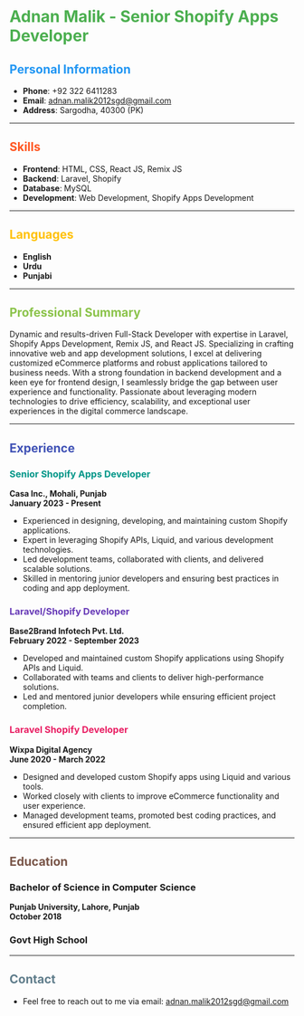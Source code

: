 # <span style="color: #4CAF50;">Adnan Malik - Senior Shopify Apps Developer</span>

## <span style="color: #2196F3;">Personal Information</span>
- **Phone**: +92 322 6411283
- **Email**: [adnan.malik2012sgd@gmail.com](mailto:adnan.malik2012sgd@gmail.com)
- **Address**: Sargodha, 40300 (PK)

---

## <span style="color: #FF5722;">Skills</span>
- **Frontend**: HTML, CSS, React JS, Remix JS
- **Backend**: Laravel, Shopify
- **Database**: MySQL
- **Development**: Web Development, Shopify Apps Development

---

## <span style="color: #FFC107;">Languages</span>
- **English**
- **Urdu**
- **Punjabi**

---

## <span style="color: #8BC34A;">Professional Summary</span>
Dynamic and results-driven Full-Stack Developer with expertise in Laravel, Shopify Apps Development, Remix JS, and React JS. Specializing in crafting innovative web and app development solutions, I excel at delivering customized eCommerce platforms and robust applications tailored to business needs. With a strong foundation in backend development and a keen eye for frontend design, I seamlessly bridge the gap between user experience and functionality. Passionate about leveraging modern technologies to drive efficiency, scalability, and exceptional user experiences in the digital commerce landscape.

---

## <span style="color: #3F51B5;">Experience</span>

### <span style="color: #009688;">Senior Shopify Apps Developer</span>  
**Casa Inc., Mohali, Punjab**  
**January 2023 - Present**  
- Experienced in designing, developing, and maintaining custom Shopify applications.  
- Expert in leveraging Shopify APIs, Liquid, and various development technologies.  
- Led development teams, collaborated with clients, and delivered scalable solutions.  
- Skilled in mentoring junior developers and ensuring best practices in coding and app deployment.

### <span style="color: #673AB7;">Laravel/Shopify Developer</span>  
**Base2Brand Infotech Pvt. Ltd.**  
**February 2022 - September 2023**  
- Developed and maintained custom Shopify applications using Shopify APIs and Liquid.  
- Collaborated with teams and clients to deliver high-performance solutions.  
- Led and mentored junior developers while ensuring efficient project completion.

### <span style="color: #E91E63;">Laravel Shopify Developer</span>  
**Wixpa Digital Agency**  
**June 2020 - March 2022**  
- Designed and developed custom Shopify apps using Liquid and various tools.  
- Worked closely with clients to improve eCommerce functionality and user experience.  
- Managed development teams, promoted best coding practices, and ensured efficient app deployment.

---

## <span style="color: #795548;">Education</span>

### **Bachelor of Science in Computer Science**  
**Punjab University, Lahore, Punjab**  
**October 2018**

### **Govt High School**

---

## <span style="color: #607D8B;">Contact</span>
- Feel free to reach out to me via email: [adnan.malik2012sgd@gmail.com](mailto:adnan.malik2012sgd@gmail.com)
